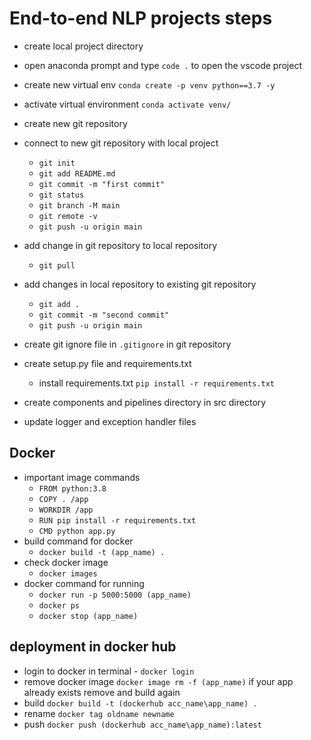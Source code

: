 
# End-to-end NLP projects steps

- create local project directory
- open anaconda prompt and type `code .` to open the vscode project
- create new virtual env `conda create -p venv python==3.7 -y`
- activate virtual environment `conda activate venv/`

- create new git repository
- connect to new git repository with local project
    - `git init`
    - `git add README.md`
    - `git commit -m "first commit"`
    - `git status`
    - `git branch -M main`
    - `git remote -v`
    - `git push -u origin main`

- add change in git repository to local repository
    - `git pull`
- add changes in local repository to existing git repository
    - `git add .`
    - `git commit -m "second commit"`
    - `git push -u origin main`

- create git ignore file in `.gitignore` in git repository

- create setup.py file and requirements.txt 
    - install requirements.txt `pip install -r requirements.txt`

- create components and pipelines directory in src directory
- update logger and exception handler files

## Docker
- important image commands
  - `FROM python:3.8`
  - `COPY . /app`
  - `WORKDIR /app` 
  - `RUN pip install -r requirements.txt`
  - `CMD python app.py`
- build command for docker
  - `docker build -t (app_name) .`
- check docker image
  - `docker images`
- docker command for running
  - `docker run -p 5000:5000 (app_name)`
  - `docker ps`
  - `docker stop (app_name)`

## deployment in docker hub
- login to docker in terminal - `docker login`
- remove docker image `docker image rm -f (app_name)` if your app already exists remove and build again
- build `docker build -t (dockerhub acc_name\app_name) .`
- rename `docker tag oldname newname `
- push `docker push (dockerhub acc_name\app_name):latest`

